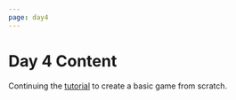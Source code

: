 ```yaml
---
page: day4
---
```


# Day 4 Content

Continuing the [tutorial](https://unity3d.com/learn/tutorials/s/roll-ball-tutorial) to create a basic game from scratch.
